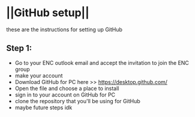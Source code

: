 # ||GitHub setup||
these are the instructions for setting up GitHub
## Step 1:
- Go to your ENC outlook email and accept the invitation to join the ENC group
- make your account
- Download GitHub for PC here >> https://desktop.github.com/
- Open the file and choose a place to install
- sign in to your account on GitHub for PC
- clone the repository that you'll be using for GitHub
- maybe future steps idk
